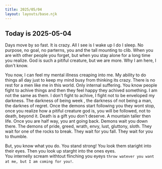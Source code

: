 ```yaml
---
title: 2025/05/04
layout: layouts/base.njk
---
```

## Today is 2025-05-04

Days move by so fast. It is crazy. All I see is I wake up I do I sleep. No purpose, no goal, no parterns, you and the tall mounting to clib.
When you are with other people you forget, but when you stay alone for a long time you realize.
God is such a pitiful creature, but we are more.
Why I am here, I don't know. 

You now, I can feel my mental illness creaping into me. My ability to do things all day just to keep my mind busy from thinking its crazy.
There is no rest for a men like me in this world. Only internal suffering. You know people fight to achive things and then they feel happy
they achived something. I am not the same as them. I don't fight to achive, I fight not to be enveloped my darkness. The darkness of being week
, the darkness of not being a man, the darknes of regret. Once the demons start following you they wont stop, once you realize how a pitiful 
creature god is, you will be followed, not to death, beyond it. Death is a gift you don't deserve.
A mountain taller then life. Once you are half way, you ant going back. Demons wait you down there. The demons of pride, greed, wrath, envy, lust,
gluttony, sloth. They wait for one of the rocks to break. They wait for you fall. They wait for you to thumble.

But, you know what you do. You stand strong! You look them staright into their eyes. Then you look up starght into the ones eyes.  
You internelly scream withtout flinching you eyeys `throw watever you want at me, but I am coming for you!`.

